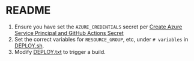 # README

1. Ensure you have set the `AZURE_CREDENTIALS` secret per [Create Azure Service Principal and GitHub Actions Secret](ACTIONS.md)
2. Set the correct variables for `RESOURCE_GROUP`, etc, under `# variables` in [DEPLOY.sh](DEPLOY.sh).
3. Modify [DEPLOY.txt](DEPLOY.txt) to trigger a build.
